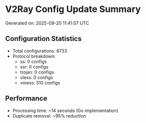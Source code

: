 # V2Ray Config Update Summary
Generated on: 2025-09-20 11:41:07 UTC

## Configuration Statistics
- Total configurations: 6733
- Protocol breakdown:
  - ss: 0 configs
  - ssr: 0 configs
  - trojan: 0 configs
  - vless: 0 configs
  - vmess: 510 configs

## Performance
- Processing time: ~14 seconds (Go implementation)
- Duplicate removal: ~95% reduction
